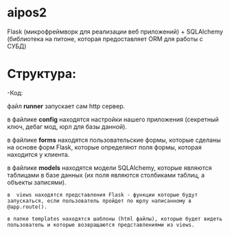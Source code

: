 # aipos2
Flask (микрофреймворк для реализации веб приложений) + SQLAlchemy (библиотека на питоне, которая предоставляет ORM для работы с СУБД)

# Структура:
-Код:

  файл **runner** запускает сам http сервер.
  
  в файлике **config** находятся настройки нашего приложения (секретный ключ, дебаг мод, юрл для базы данной).
  
в файлике **forms** находятся пользовательские формы, которые сделаны на основе форм Flask, которые определяют поля формы, которая находится у клиента.

в файлике **models** находятся модели SQLAlchemy, которые являются таблицами в базе данных (их поля являются столбиками таблиц, а объекты записями).

	в  views находятся представления Flask - функции которые будут запускаться, если пользователь пройдет по юрлу написанному в @app.route().
	
	в папке templates находятся шаблоны (html файлы), которые будет видеть пользователь и которые возвращаются представлениями из views.
